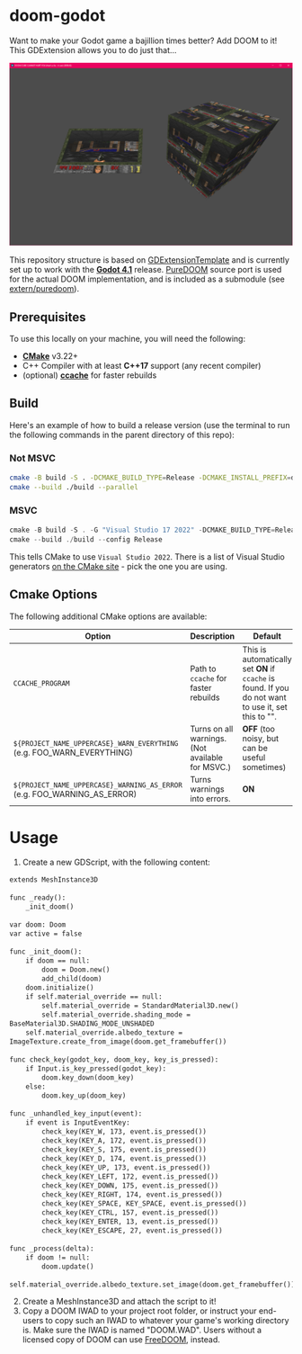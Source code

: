 # doom-godot

Want to make your Godot game a bajillion times better? Add DOOM to it! This GDExtension allows you to do just that...

![](readme_assets/screenshot.png)

This repository structure is based on [GDExtensionTemplate](https://github.com/asmaloney/GDExtensionTemplate) and is currently set up to work with the **[Godot 4.1](https://github.com/godotengine/godot/releases/tag/4.1-stable)** release. [PureDOOM](https://github.com/Daivuk/PureDOOM) source port is used for the actual DOOM implementation, and is included as a submodule (see [extern/puredoom](extern/puredoom/)).

## Prerequisites

To use this locally on your machine, you will need the following:

- **[CMake](https://cmake.org/)** v3.22+
- C++ Compiler with at least **C++17** support (any recent compiler)
- (optional) **[ccache](https://ccache.dev/)** for faster rebuilds

## Build

Here's an example of how to build a release version (use the terminal to run the following commands in the parent directory of this repo):

### Not MSVC

```sh
cmake -B build -S . -DCMAKE_BUILD_TYPE=Release -DCMAKE_INSTALL_PREFIX=doom-godot-install
cmake --build ./build --parallel
```

### MSVC

```powershell
cmake -B build -S . -G "Visual Studio 17 2022" -DCMAKE_BUILD_TYPE=Release -DCMAKE_INSTALL_PREFIX=doom-godot-install
cmake --build ./build --config Release
```

This tells CMake to use `Visual Studio 2022`. There is a list of Visual Studio generators [on the CMake site](https://cmake.org/cmake/help/latest/manual/cmake-generators.7.html#visual-studio-generators) - pick the one you are using.

## Cmake Options

The following additional CMake options are available:

| Option                                                                   | Description                                      | Default                                                                                              |
|--------------------------------------------------------------------------|--------------------------------------------------|------------------------------------------------------------------------------------------------------|
| `CCACHE_PROGRAM`                                                         | Path to `ccache` for faster rebuilds             | This is automatically set **ON** if `ccache` is found. If you do not want to use it, set this to "". |
| `${PROJECT_NAME_UPPERCASE}_WARN_EVERYTHING` (e.g. FOO_WARN_EVERYTHING)   | Turns on all warnings. (Not available for MSVC.) | **OFF** (too noisy, but can be useful sometimes)                                                     |
| `${PROJECT_NAME_UPPERCASE}_WARNING_AS_ERROR` (e.g. FOO_WARNING_AS_ERROR) | Turns warnings into errors.                      | **ON**                                                                                               |

# Usage

1. Create a new GDScript, with the following content:

```GDScript
extends MeshInstance3D

func _ready():
	_init_doom()
	
var doom: Doom
var active = false

func _init_doom():
	if doom == null:
		doom = Doom.new()
		add_child(doom)
	doom.initialize()
	if self.material_override == null:
		self.material_override = StandardMaterial3D.new()
		self.material_override.shading_mode = BaseMaterial3D.SHADING_MODE_UNSHADED
	self.material_override.albedo_texture = ImageTexture.create_from_image(doom.get_framebuffer())

func check_key(godot_key, doom_key, key_is_pressed):
	if Input.is_key_pressed(godot_key):
		doom.key_down(doom_key)
	else:
		doom.key_up(doom_key)

func _unhandled_key_input(event):
	if event is InputEventKey:
		check_key(KEY_W, 173, event.is_pressed())
		check_key(KEY_A, 172, event.is_pressed())
		check_key(KEY_S, 175, event.is_pressed())
		check_key(KEY_D, 174, event.is_pressed())
		check_key(KEY_UP, 173, event.is_pressed())
		check_key(KEY_LEFT, 172, event.is_pressed())
		check_key(KEY_DOWN, 175, event.is_pressed())
		check_key(KEY_RIGHT, 174, event.is_pressed())
		check_key(KEY_SPACE, KEY_SPACE, event.is_pressed())
		check_key(KEY_CTRL, 157, event.is_pressed())
		check_key(KEY_ENTER, 13, event.is_pressed())
		check_key(KEY_ESCAPE, 27, event.is_pressed())

func _process(delta):
	if doom != null:
		doom.update()
		self.material_override.albedo_texture.set_image(doom.get_framebuffer())
```

2. Create a MeshInstance3D and attach the script to it!
3. Copy a DOOM IWAD to your project root folder, or instruct your end-users to copy such an IWAD to whatever your game's working directory is. Make sure the IWAD is named "DOOM.WAD". Users without a licensed copy of DOOM can use [FreeDOOM](https://freedoom.github.io/download.html), instead.

